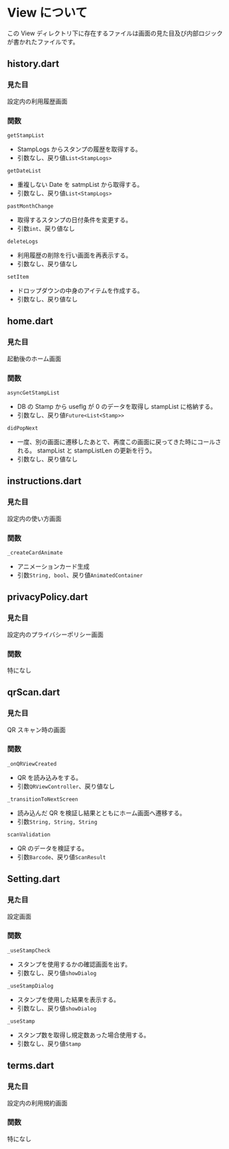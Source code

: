# View について

この View ディレクトリ下に存在するファイルは画面の見た目及び内部ロジックが書かれたファイルです。

## history.dart

### 見た目

設定内の利用履歴画面

### 関数

`getStampList`

- StampLogs からスタンプの履歴を取得する。
- 引数なし、戻り値`List<StampLogs>`

`getDateList`

- 重複しない Date を satmpList から取得する。
- 引数なし、戻り値`List<StampLogs>`

`pastMonthChange`

- 取得するスタンプの日付条件を変更する。
- 引数`int`、戻り値なし

`deleteLogs`

- 利用履歴の削除を行い画面を再表示する。
- 引数なし、戻り値なし

`setItem`

- ドロップダウンの中身のアイテムを作成する。
- 引数なし、戻り値なし

## home.dart

### 見た目

起動後のホーム画面

### 関数

`asyncGetStampList`

- DB の Stamp から useflg が 0 のデータを取得し stampList に格納する。
- 引数なし、戻り値`Future<List<Stamp>>`

`didPopNext`

- 一度、別の画面に遷移したあとで、再度この画面に戻ってきた時にコールされる。
  stampList と stampListLen の更新を行う。
- 引数なし、戻り値なし

## instructions.dart

### 見た目

設定内の使い方画面

### 関数

`_createCardAnimate`

- アニメーションカード生成
- 引数`String, bool`、戻り値`AnimatedContainer`

## privacyPolicy.dart

### 見た目

設定内のプライバシーポリシー画面

### 関数

特になし

## qrScan.dart

### 見た目

QR スキャン時の画面

### 関数

`_onQRViewCreated`

- QR を読み込みをする。
- 引数`QRViewController`、戻り値なし

`_transitionToNextScreen`

- 読み込んだ QR を検証し結果とともにホーム画面へ遷移する。
- 引数`String, String, String`

`scanValidation`

- QR のデータを検証する。
- 引数`Barcode`、戻り値`ScanResult`

## Setting.dart

### 見た目

設定画面

### 関数

`_useStampCheck`

- スタンプを使用するかの確認画面を出す。
- 引数なし、戻り値`showDialog`

`_useStampDialog`

- スタンプを使用した結果を表示する。
- 引数なし、戻り値`showDialog`

`_useStamp`

- スタンプ数を取得し規定数あった場合使用する。
- 引数なし、戻り値`Stamp`

## terms.dart

### 見た目

設定内の利用規約画面

### 関数

特になし
